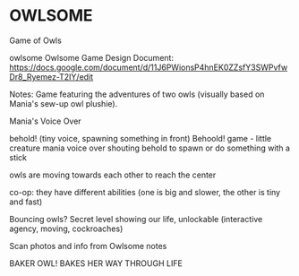 # OWLSOME
Game of Owls

owlsome
Owlsome Game Design Document: https://docs.google.com/document/d/11J6PWionsP4hnEK0ZZsfY3SWPvfwDr8_Ryemez-T2IY/edit

Notes: Game featuring the adventures of two owls (visually based on Mania's sew-up owl plushie).

Mania's Voice Over

behold! (tiny voice, spawning something in front) Behoold! game - little creature mania voice over shouting behold to spawn or do something with a stick

owls are moving towards each other to reach the center

co-op: they have different abilities (one is big and slower, the other is tiny and fast)

Bouncing owls? Secret level showing our life, unlockable (interactive agency, moving, cockroaches)

Scan photos and info from Owlsome notes 

BAKER OWL! BAKES HER WAY THROUGH LIFE
